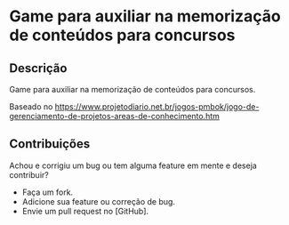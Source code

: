 # Game para auxiliar na memorização de conteúdos para concursos

## Descrição

Game para auxiliar na memorização de conteúdos para concursos.

Baseado no https://www.projetodiario.net.br/jogos-pmbok/jogo-de-gerenciamento-de-projetos-areas-de-conhecimento.htm


## Contribuições

Achou e corrigiu um bug ou tem alguma feature em mente e deseja contribuir?

* Faça um fork.
* Adicione sua feature ou correção de bug.
* Envie um pull request no [GitHub].
